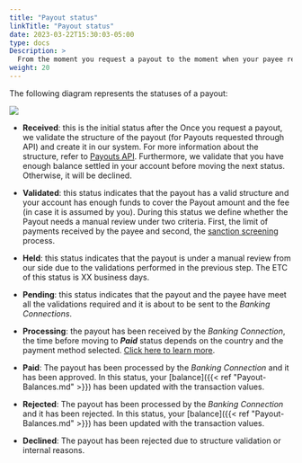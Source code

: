 ```yaml
---
title: "Payout status"
linkTitle: "Payout status"
date: 2023-03-22T15:30:03-05:00
type: docs
Description: >
  From the moment you request a payout to the moment when your payee receives the money, the payout follows a set of statuses. In this section, we give a brief explanation about these statuses.
weight: 20
---
```


The following diagram represents the statuses of a payout:

![](/assets/Payouts/Payouts2_en.png)

* **Received**: this is the initial status after the  Once you request a payout, we validate the structure of the payout (for Payouts requested through API) and create it in our system. For more information about the structure, refer to [Payouts API](../payouts-api.html).
Furthermore, we validate that you have enough balance settled in your account before moving the next status. Otherwise, it will be declined.

* **Validated**: this status indicates that the payout has a valid structure and your account has enough funds to cover the Payout amount and the fee (in case it is assumed by you). During this status we define whether the Payout needs a manual review under two criteria. First, the limit of payments received by the payee and second, the [sanction screening](../overview/payout-concepts.html#sanction-screening) process.

* **Held**: this status indicates that the payout is under a manual review from our side due to the validations performed in the previous step. The ETC of this status is XX business days.

* **Pending**: this status indicates that the payout and the payee have meet all the validations required and it is about to be sent to the _Banking Connections_.

* **Processing**: the payout has been received by the _Banking Connection_, the time before moving to ***Paid*** status depends on the country and the payment method selected. [Click here to learn more](../overview.html#considerations).

* **Paid**: The payout has been processed by the _Banking Connection_ and it has been approved. In this status, your [balance]({{< ref "Payout-Balances.md" >}}) has been updated with the transaction values.

* **Rejected**: The payout has been processed by the _Banking Connection_ and it has been rejected. In this status, your [balance]({{< ref "Payout-Balances.md" >}}) has been updated with the transaction values.

* **Declined**: The payout has been rejected due to structure validation or internal reasons.

 